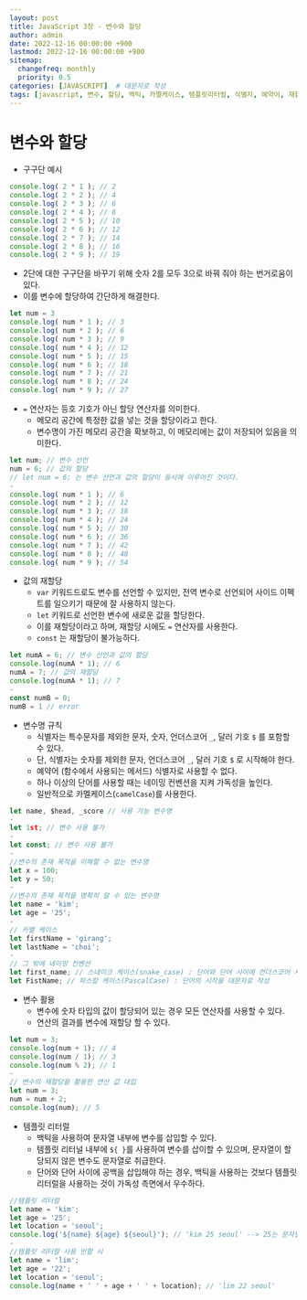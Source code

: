 ```yaml
---
layout: post
title: JavaScript 3장 - 변수와 할당
author: admin
date: 2022-12-16 00:00:00 +900
lastmod: 2022-12-16 00:00:00 +900
sitemap:
  changefreq: monthly
  priority: 0.5
categories: [JAVASCRIPT]  # 대문자로 작성
tags: [javascript, 변수, 할당, 백틱, 카멜케이스, 템플릿리터럴, 식별자, 예약어, 재할당]
---
```

# 변수와 할당
- 구구단 예시
```js
console.log( 2 * 1 ); // 2
console.log( 2 * 2 ); // 4
console.log( 2 * 3 ); // 6
console.log( 2 * 4 ); // 8
console.log( 2 * 5 ); // 10
console.log( 2 * 6 ); // 12
console.log( 2 * 7 ); // 14
console.log( 2 * 8 ); // 16
console.log( 2 * 9 ); // 19
```
- 2단에 대한 구구단을 바꾸기 위해 숫자 2를 모두 3으로 바꿔 줘야 하는 번거로움이 있다.
- 이를 변수에 할당하여 간단하게 해결한다.
```js
let num = 3
console.log( num * 1 ); // 3
console.log( num * 2 ); // 6
console.log( num * 3 ); // 9
console.log( num * 4 ); // 12
console.log( num * 5 ); // 15
console.log( num * 6 ); // 18
console.log( num * 7 ); // 21
console.log( num * 8 ); // 24
console.log( num * 9 ); // 27
```
- `=` 연산자는 등호 기호가 아닌 할당 연산자를 의미한다.
    - 메모리 공간에 특정한 값을 넣는 것을 할당이라고 한다.
    - 변수명이 가진 메모리 공간을 확보하고, 이 메모리에는 값이 저장되어 있음을 의미한다.
```javascript
let num; // 변수 선언
num = 6; // 값의 할당
// let num = 6; 는 변수 선언과 값의 할당이 동시에 이루어진 것이다.
-
console.log( num * 1 ); // 6
console.log( num * 2 ); // 12
console.log( num * 3 ); // 18
console.log( num * 4 ); // 24
console.log( num * 5 ); // 30
console.log( num * 6 ); // 36
console.log( num * 7 ); // 42
console.log( num * 8 ); // 48
console.log( num * 9 ); // 54
```
- 값의 재할당
  - `var` 키워드드로도 변수를 선언할 수 있지만, 전역 변수로 선언되어 사이드 이펙트를 일으키기 때문에 잘 사용하지 않는다.
  - `let` 키워드로 선언한 변수에 새로운 값을 할당한다.
  - 이를 재할당이라고 하며, 재할당 시에도 `=` 연산자를 사용한다.
  - `const` 는 재할당이 불가능하다.
```js
let numA = 6; // 변수 선언과 값의 할당
console.log(numA * 1); // 6
numA = 7; // 값의 재할당
console.log(numA * 1); // 7
-
const numB = 0;
numB = 1 // error
```
- 변수명 규칙
    - 식별자는 특수문자를 제외한 문자, 숫자, 언더스코어 `_`, 달러 기호 `$` 를 포함할 수 있다.
    - 단, 식별자는 숫자를 제외한 문자, 언더스코어 `_`, 달러 기호 `$` 로 시작해야 한다.
    - 예약어 (함수에서 사용되는 메서드) 식별자로 사용할 수 없다.
    - 하나 이상의 단어를 사용할 때는 네이밍 컨벤션을 지켜 가독성을 높인다.
    - 일반적으로 카멜케이스(`camelCase`)를 사용한다.
```js
let name, $head, _score // 사용 가능 변수명
-
let 1st; // 변수 사용 불가
-
let const; // 변수 사용 불가
-
//변수의 존재 목적을 이해할 수 없는 변수명
let x = 100;
let y = 50;
-
//변수의 존재 목적을 명확히 알 수 있는 변수명
let name = 'kim';
let age = '25';
-
// 카멜 케이스
let firstName = 'girang';
let lastName = 'choi';
-
// 그 밖에 네이밍 컨벤션
let first_name; // 스네이크 케이스(snake_case) : 단어와 단어 사이에 언더스코어 사용
let FistName; // 파스칼 케이스(PascalCase) : 단어의 시작을 대문자로 작성
```
- 변수 활용
    - 변수에 숫자 타입의 값이 할당되어 있는 경우 모든 연산자를 사용할 수 있다.
    - 연산의 결과를 변수에 재할당 할 수 있다.
```js
let num = 3;
console.log(num + 1); // 4
console.log(num / 1); // 3
console.log(num % 2); // 1
-
// 변수의 재할당을 활용한 연산 값 대입
let num = 3;
num = num + 2;
console.log(num); // 5
```
- 템플릿 리터럴
    - 백틱을 사용하여 문자열 내부에 변수를 삽입할 수 있다.
    - 템플릿 리터널 내부에 `${ }`를 사용하여 변수를 삽이할 수 있으며, 문자열이 할당되지 않은 변수도 문자열로 취급한다.
    - 단어와 단어 사이에 공백을 삽입해야 하는 경우, 백틱을 사용하는 것보다 템플릿 리터럴을 사용하는 것이 가독성 측면에서 우수하다.
```js
//템플릿 리터럴
let name = 'kim';
let age = '25';
let location = 'seoul';
console.log('${name} ${age} ${seoul}'); // 'kim 25 seoul' --> 25는 문자열로 취급된다.
-
//템플릿 리터럴 사용 안할 시
let name = 'lim';
let age = '22';
let location = 'seoul';
console.log(name + ' ' + age + ' ' + location); // 'lim 22 seoul'
```
